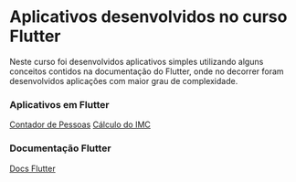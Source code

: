 # Aplicativos desenvolvidos no curso Flutter
Neste curso foi desenvolvidos aplicativos simples utilizando alguns conceitos contidos na documentação do Flutter, onde no decorrer foram desenvolvidos aplicações com maior grau de complexidade.

### Aplicativos em Flutter

[Contador de Pessoas](https://github.com/keikomori/Apps-Flutter/tree/master/contadorpessoas)
[Cálculo do IMC](https://github.com/keikomori/Apps-Flutter/tree/master/calculadoraimc)


### Documentação Flutter

[Docs Flutter](https://flutter.dev/docs)
